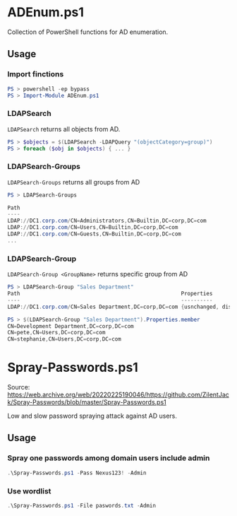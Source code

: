 # ADEnum.ps1

Collection of PowerShell functions for AD enumeration.

## Usage

### Import finctions

```powershell
PS > powershell -ep bypass
PS > Import-Module ADEnum.ps1
```

### LDAPSearch

`LDAPSearch` returns all objects from AD.

```powershell
PS > $objects = $(LDAPSearch -LDAPQuery "(objectCategory=group)")
PS > foreach ($obj in $objects) { ... }
```

### LDAPSearch-Groups

`LDAPSearch-Groups` returns all groups from AD

```powershell
PS > LDAPSearch-Groups

Path                                                                                   Properties
----                                                                                   ----------
LDAP://DC1.corp.com/CN=Administrators,CN=Builtin,DC=corp,DC=com                        {objectcategory, usnchanged, ...
LDAP://DC1.corp.com/CN=Users,CN=Builtin,DC=corp,DC=com                                 {usnchanged, distinguishednam...
LDAP://DC1.corp.com/CN=Guests,CN=Builtin,DC=corp,DC=com                                {usnchanged, distinguishednam...
...
```

### LDAPSearch-Group

`LDAPSearch-Group <GroupName>` returns specific group from AD

```powershell
PS > LDAPSearch-Group "Sales Department"
Path                                                   Properties
----                                                   ----------
LDAP://DC1.corp.com/CN=Sales Department,DC=corp,DC=com {usnchanged, distinguishedname, grouptype, whencreated...}
```

```powershell
PS > $(LDAPSearch-Group "Sales Department").Properties.member
CN=Development Department,DC=corp,DC=com
CN=pete,CN=Users,DC=corp,DC=com
CN=stephanie,CN=Users,DC=corp,DC=com
```

# Spray-Passwords.ps1

Source: https://web.archive.org/web/20220225190046/https://github.com/ZilentJack/Spray-Passwords/blob/master/Spray-Passwords.ps1

Low and slow password spraying attack against AD users.

## Usage

### Spray one passwords among domain users include admin

```powershell
.\Spray-Passwords.ps1 -Pass Nexus123! -Admin
```

### Use wordlist

```powershell
.\Spray-Passwords.ps1 -File paswords.txt -Admin
```
